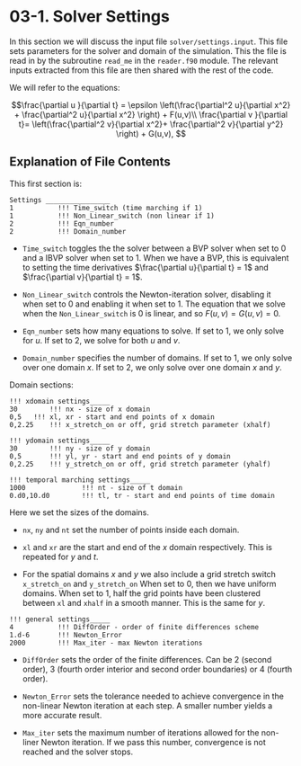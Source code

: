 # 03-1. Solver Settings

In this section we will discuss the input file `solver/settings.input`. This file sets parameters for the solver and domain of the simulation.
This the file is read in by the subroutine `read_me` in the `reader.f90` module. The relevant inputs extracted from this file are then shared with the rest of the code.

We will refer to the equations:

$$\frac{\partial u }{\partial t} = \epsilon \left(\frac{\partial^2 u}{\partial x^2} + \frac{\partial^2 u}{\partial x^2} \right) + F(u,v)\\
 \frac{\partial v }{\partial t}=  \left(\frac{\partial^2 v}{\partial x^2}+ \frac{\partial^2 v}{\partial y^2} \right) + G(u,v), $$
 

## Explanation of File Contents

This first section is:
```
Settings ________________
1           !!! Time_switch (time marching if 1)
1           !!! Non_Linear_switch (non linear if 1)
2           !!! Eqn_number
2           !!! Domain_number
```
 
 * `Time_switch` toggles the the solver between a BVP solver when set to 0 and a IBVP solver when set to 1. When we have a BVP, this is equivalent to setting the time derivatives $\frac{\partial u}{\partial t} = 1$ and $\frac{\partial v}{\partial t} = 1$.
   
 * `Non_Linear_switch` controls the Newton-iteration solver, disabling it when set to 0 and enabling it when set to 1. The equation that we solve when the `Non_Linear_switch` is 0 is linear, and so $F(u,v) = G(u,v) =0.$
   
 * `Eqn_number` sets how many equations to solve. If set to 1, we only solve for $u$. If set to 2, we solve for both $u$ and $v$.
   
 * `Domain_number` specifies the number of domains. If set to 1, we only solve over one domain $x$.  If set to 2, we only solve over one domain $x$ and $y$.

Domain sections:
```
!!! xdomain settings_____
30        !!! nx - size of x domain
0,5	  !!! xl, xr - start and end points of x domain
0,2.25    !!! x_stretch_on or off, grid stretch parameter (xhalf)

!!! ydomain settings_____
30        !!! ny - size of y domain
0,5       !!! yl, yr - start and end points of y domain
0,2.25    !!! y_stretch_on or off, grid stretch parameter (yhalf)

!!! temporal marching settings_____
1000              !!! nt - size of t domain
0.d0,10.d0        !!! tl, tr - start and end points of time domain
```
Here we set the sizes of the domains. 

  * `nx`, `ny` and `nt` set the number of points inside each domain.
    
  * `xl` and `xr` are the start and end of the $x$ domain respectively. This is repeated for $y$ and $t$.
    
  * For the spatial domains $x$ and $y$ we also include a grid stretch switch `x_stretch_on` and `y_stretch_on` When set to 0, then we have uniform domains. When set to 1, half the grid points have been clustered between `xl` and `xhalf` in a smooth manner. This is the same for $y$.

```
!!! general settings_____
4           !!! DiffOrder - order of finite differences scheme
1.d-6       !!! Newton_Error
2000        !!! Max_iter - max Newton iterations
```

   * `DiffOrder` sets the order of the finite differences. Can be 2 (second order), $3$ (fourth order interior and second order boundaries) or $4$ (fourth order).
     
   * `Newton_Error` sets the tolerance needed to achieve convergence in the non-linear Newton iteration at each step. A smaller number yields a more accurate result.
     
   * `Max_iter` sets the maximum number of iterations allowed for the non-liner Newton iteration. If we pass this number, convergence is not reached and the solver stops.
